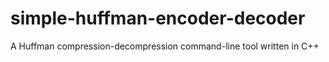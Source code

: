 # simple-huffman-encoder-decoder
A Huffman compression-decompression command-line tool written in C++
